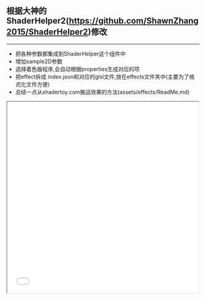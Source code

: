 ## 根据大神的 ShaderHelper2(https://github.com/ShawnZhang2015/ShaderHelper2)修改

---

+ 把各种参数都集成到ShaderHelper这个组件中
+ 增加sample2D参数
+ 选择着色器程序,会自动根据properties生成对应的项
+ 把effect拆成 index.json和对应的glsl文件,放在effects文件夹中(主要为了格式化文件方便)
+ 总结一点从shadertoy.com搬运效果的方法(assets/effects/ReadMe.md)

<iframe height=500 width=500 src="./show.gif">

![image](https://github.com/playnb/ShaderHelper2/blob/master/show.gif)

